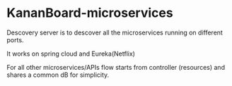 # KananBoard-microservices

Descovery server is to descover all the microservices running on different ports.

It works on spring cloud and Eureka(Netflix)

For all other microservices/APIs flow starts from controller (resources) and shares a common dB for simplicity.
